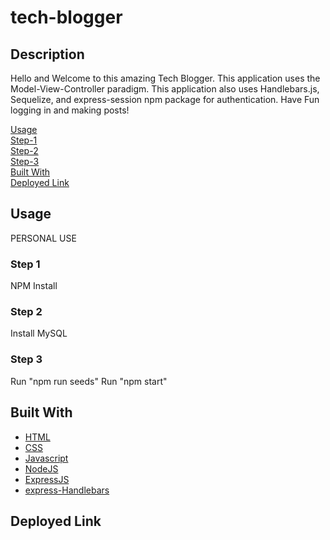 # tech-blogger

## Description
Hello and Welcome to this amazing Tech Blogger. This application uses the Model-View-Controller paradigm. This application also uses Handlebars.js, Sequelize, and express-session npm package for authentication. Have Fun logging in and making posts!

[Usage](#usage) <br/>
[Step-1](#step-1)<br/>
[Step-2](#step-2)<br/>
[Step-3](#step-3)<br/>
[Built With](#built-with) <br/>
[Deployed Link](#Deployed-Link) <br/>


## Usage
PERSONAL USE

### Step 1

NPM Install

### Step 2

Install MySQL

### Step 3
Run "npm run seeds"
Run "npm start"


## Built With

* [HTML](https://developer.mozilla.org/en-US/docs/Web/HTML)
* [CSS](https://developer.mozilla.org/en-US/docs/Web/CSS)
* [Javascript](https://developer.mozilla.org/en-US/docs/Web/Javascript)
* [NodeJS](https://nodejs.org/en/)
* [ExpressJS](https://expressjs.com/)
* [express-Handlebars](https://handlebarsjs.com/)

## Deployed Link
